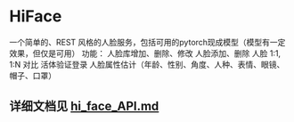 # HiFace
一个简单的、REST 风格的人脸服务，包括可用的pytorch现成模型（模型有一定效果，但仅是可用）
功能：
    人脸库增加、删除、修改
    人脸添加、删除
    人脸 1:1, 1:N 对比
    活体验证登录
    人脸属性估计（年龄、性别、角度、人种、表情、眼镜、帽子、口罩）

## 详细文档见 [hi_face_API.md](hi_face_API.md)

